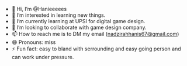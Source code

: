 - 👋 Hi, I’m @Hanieeeees
- 👀 I’m interested in learning new things.
- 🌱 I’m currently learning at UPSI for digital game design.
- 💞️ I’m looking to collaborate with game design company.
- 📫 How to reach me is to DM my email (nadzirahhanis67@gmail.com)
- 😄 Pronouns: miss
- ⚡ Fun fact: easy to bland with serrounding and easy going person and can work under pressure.

<!---
Hanieeeees/Hanieeeees is a ✨ special ✨ repository because its `README.md` (this file) appears on your GitHub profile.
You can click the Preview link to take a look at your changes.
--->
